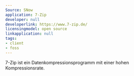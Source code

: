 ```yaml
---
Source: SNow
application: 7-Zip
developer: null
developerlink: https://www.7-zip.de/
licensingmodel: open source
linkapplication: null
tags:
- client
- foss
---
```

7-Zip ist ein Datenkompressionsprogramm mit einer hohen Kompressionsrate. 
